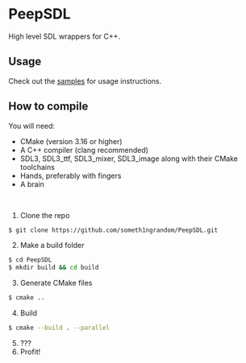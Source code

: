 # PeepSDL
High level SDL wrappers for C++.

## Usage
Check out the [samples](https://github.com/someth1ngrandom/PeepSDL/samples) for usage instructions.

## How to compile
You will need:
- CMake (version 3.16 or higher)
- A C++ compiler (clang recommended)
- SDL3, SDL3_ttf, SDL3_mixer, SDL3_image along with their CMake toolchains
- Hands, preferably with fingers
- A brain

<br>


1. Clone the repo
```bash
$ git clone https://github.com/someth1ngrandom/PeepSDL.git
```
2. Make a build folder
```bash
$ cd PeepSDL
$ mkdir build && cd build
```
3. Generate CMake files
```bash
$ cmake ..
```
4. Build
```bash
$ cmake --build . --parallel
```
5. ???
6. Profit!